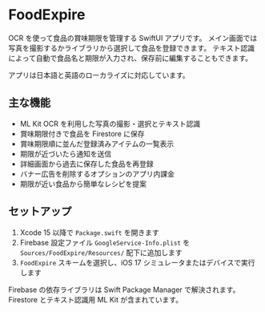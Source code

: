 # FoodExpire

OCR を使って食品の賞味期限を管理する SwiftUI アプリです。
メイン画面では写真を撮影するかライブラリから選択して食品を登録できます。
テキスト認識によって自動で食品名と期限が入力され、保存前に編集することもできます。

アプリは日本語と英語のローカライズに対応しています。

## 主な機能
- ML Kit OCR を利用した写真の撮影・選択とテキスト認識
- 賞味期限付きで食品を Firestore に保存
- 賞味期限順に並んだ登録済みアイテムの一覧表示
- 期限が近づいたら通知を送信
- 詳細画面から過去に保存した食品を再登録
- バナー広告を削除するオプションのアプリ内課金
- 期限が近い食品から簡単なレシピを提案

## セットアップ
1. Xcode 15 以降で `Package.swift` を開きます
2. Firebase 設定ファイル `GoogleService-Info.plist` を `Sources/FoodExpire/Resources/` 配下に追加します
3. `FoodExpire` スキームを選択し、iOS 17 シミュレータまたはデバイスで実行します

Firebase の依存ライブラリは Swift Package Manager で解決されます。Firestore とテキスト認識用 ML Kit が含まれています。
